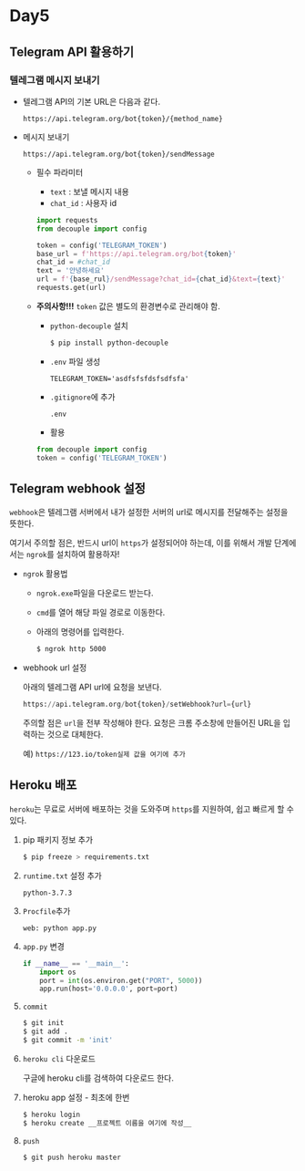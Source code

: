 # Day5

## Telegram API 활용하기

### 텔레그램 메시지 보내기

* 텔레그램 API의 기본 URL은 다음과 같다.

  ```text
  https://api.telegram.org/bot{token}/{method_name}
  ```

* 메시지 보내기

  ```text
  https://api.telegram.org/bot{token}/sendMessage
  ```

  * 필수 파라미터

    * `text` : 보낼 메시지 내용
    * `chat_id` : 사용자 id

    ```python
    import requests
    from decouple import config
    
    token = config('TELEGRAM_TOKEN')
    base_url = f'https://api.telegram.org/bot{token}'
    chat_id = #chat_id
    text = '안녕하세요'
    url = f'{base_rul}/sendMessage?chat_id={chat_id}&text={text}'
    requests.get(url)
    ```

  * **주의사항!!!** `token` 값은 별도의 환경변수로 관리해야 함.

    * `python-decouple` 설치

      ```bash
      $ pip install python-decouple
      ```

    * `.env` 파일 생성

      ```
      TELEGRAM_TOKEN='asdfsfsfdsfsdfsfa'
      ```

    * `.gitignore`에 추가

      ```
      .env
      ```

    *  활용

      ```python
      from decouple import config
      token = config('TELEGRAM_TOKEN')
      ```





## Telegram webhook 설정

`webhook`은 텔레그램 서버에서 내가 설정한 서버의 url로 메시지를 전달해주는 설정을 뜻한다.

여기서 주의할 점은, 반드시 url이 `https`가 설정되어야 하는데, 이를 위해서 개발 단계에서는 `ngrok`를 설치하여 활용하자!

* `ngrok` 활용법

  * `ngrok.exe`파일을 다운로드 받는다.

  * `cmd`를 열어 해당 파일 경로로 이동한다.

  * 아래의 명령어를 입력한다.

    ```bash
    $ ngrok http 5000
    ```

* webhook url 설정

  아래의 텔레그램 API url에 요청을 보낸다.

  ```python
  https://api.telegram.org/bot{token}/setWebhook?url={url}
  ```

  주의할 점은 `url`을 전부 작성해야 한다. 요청은 크롬 주소창에 만들어진 URL을 입력하는 것으로 대체한다.

  예) `https://123.io/token실제 값을 여기에 추가`

  

## Heroku 배포

`heroku`는 무료로 서버에 배포하는 것을 도와주며 `https`를 지원하여, 쉽고 빠르게 할 수 있다.

1. pip 패키지 정보 추가

   ```bash
   $ pip freeze > requirements.txt
   ```

2. `runtime.txt` 설정 추가

   ```
   python-3.7.3
   ```

3. `Procfile`추가

   ```
   web: python app.py
   ```

4. `app.py` 변경

   ```python
   if __name__ == '__main__':
       import os
       port = int(os.environ.get("PORT", 5000))
       app.run(host='0.0.0.0', port=port)
   ```

5. `commit`

   ```bash
   $ git init
   $ git add .
   $ git commit -m 'init'
   ```

6. `heroku cli` 다운로드

   구글에 heroku cli를 검색하여 다운로드 한다.

7. heroku app 설정 - 최초에 한번

   ```bash
   $ heroku login
   $ heroku create __프로젝트 이름을 여기에 작성__
   ```

8. `push`

   ```bash
   $ git push heroku master
   ```

   